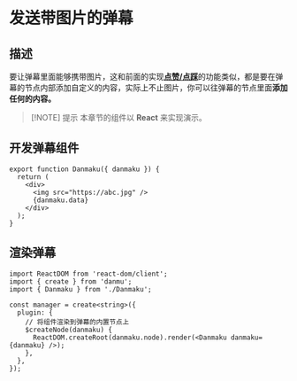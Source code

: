 # 发送带图片的弹幕

## 描述

要让弹幕里面能够携带图片，这和前面的实现[**点赞/点踩**](./like)的功能类似，都是要在弹幕的节点内部添加自定义的内容，实际上不止图片，你可以往弹幕的节点里面**添加任何的内容。**

> [!NOTE] 提示
> 本章节的组件以 **React** 来实现演示。

## 开发弹幕组件

```tsx {4-5}
export function Danmaku({ danmaku }) {
  return (
    <div>
      <img src="https://abc.jpg" />
      {danmaku.data}
    </div>
  );
}
```

## 渲染弹幕

```tsx title="init.tsx" {9}
import ReactDOM from 'react-dom/client';
import { create } from 'danmu';
import { Danmaku } from './Danmaku';

const manager = create<string>({
  plugin: {
    // 将组件渲染到弹幕的内置节点上
    $createNode(danmaku) {
      ReactDOM.createRoot(danmaku.node).render(<Danmaku danmaku={danmaku} />);
    },
  },
});
```
